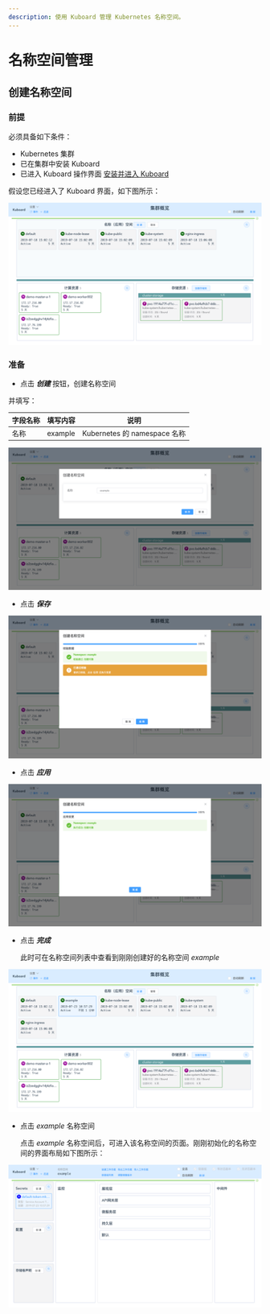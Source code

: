 ```yaml
---
description: 使用 Kuboard 管理 Kubernetes 名称空间。
---
```


# 名称空间管理

## 创建名称空间

### 前提

必须具备如下条件：

* Kubernetes 集群
* 已在集群中安装 Kuboard
* 已进入 Kuboard 操作界面 [安装并进入 Kuboard](/install/install-dashboard.html)



假设您已经进入了 Kuboard 界面，如下图所示：

![Kubernetes教程：Kuboard界面](./namespace-create.assets/image-20190723105606081.png)



### 准备

* 点击 ***创建*** 按钮，创建名称空间

并填写：

| 字段名称 | 填写内容 | 说明                         |
| -------- | -------- | ---------------------------- |
| 名称     | example  | Kubernetes 的 namespace 名称 |

![Kubernetes教程：Kuboard创建名称空间](./namespace-create.assets/image-20190723105644937.png)

* 点击 ***保存*** 

![Kubernetes教程：Kuboard保存名称空间](./namespace-create.assets/image-20190723105722999.png)

* 点击 ***应用***

![Kubernetes教程：Kuboard保存名称空间-应用](./namespace-create.assets/image-20190723105748435.png)

* 点击 ***完成***

  此时可在名称空间列表中查看到刚刚创建好的名称空间 *example*

![Kubernetes教程：Kuboard创建名称空间完成](./namespace-create.assets/image-20190723105809872.png)

* 点击 *example* 名称空间

  点击 *example* 名称空间后，可进入该名称空间的页面。刚刚初始化的名称空间的界面布局如下图所示：

![Kubernetes教程：Kuboard进入名称空间页](./namespace-create.assets/image-20190723105830318.png)

